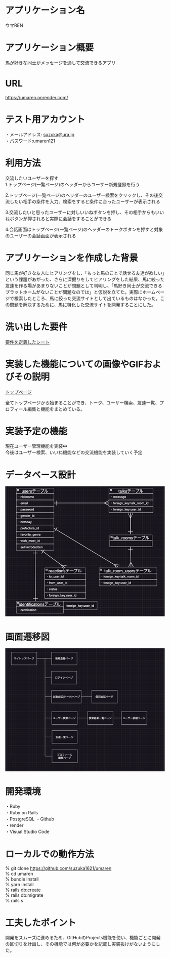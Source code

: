 # アプリケーション名
 ウマREN  


# アプリケーション概要
 馬が好きな同士がメッセージを通して交流できるアプリ  


# URL
 https://umaren.onrender.com/  


# テスト用アカウント
 ・メールアドレス: suzuka@ura.jp  
 ・パスワード:umaren121  


# 利用方法
 交流したいユーザーを探す  
 1.トップページ(一覧ページ)のヘッダーからユーザー新規登録を行う  

 2.トップページ(一覧ページ)のヘッダーのユーザー検索をクリックし、その後交流したい相手の条件を入力、検索をすると条件に合ったユーザーが表示される  

 3.交流したいと思ったユーザーに対しいいねボタンを押し、その相手からもいいねボタンが押されると実際に会話をすることができる  

 4.会話画面はトップページ(一覧ページ)のヘッダーのトークボタンを押すと対象のユーザーの会話画面が表示される  


# アプリケーションを作成した背景
 同じ馬が好きな友人にヒアリングをし、「もっと馬のことで話せる友達が欲しい」という課題があがった、さらに深掘りをしてヒアリングをした結果、馬に絞った友達を作る場があまりないことが問題として判明し、「馬好き同士が交流できるプラットホームがないことが問題なのでは」と仮説を立てた。実際にホームページで検索したところ、馬に絞った交流サイトとして出ているものはなかった。この問題を解決するために、馬に特化した交流サイトを開発することにした。


# 洗い出した要件
 [要件を定義したシート](https://docs.google.com/spreadsheets/d/1L4lPZqUfL_vLcTrsLZ-L1PT7JLobcRvBaNrdXbjEseY/edit?usp=sharing)


# 実装した機能についての画像やGIFおよびその説明
 [トップページ](https://gyazo.com/69c018392b2a1354b1d3019e72a962b3)

 全てトップページから始まることができ、トーク、ユーザー検索、友達一覧、プロフィール編集と機能をまとめている。  


# 実装予定の機能
 現在ユーザー管理機能を実装中  
 今後はユーザー検索、いいね機能などの交流機能を実装していく予定  


# データベース設計
![ER図](app/assets/images/ウマREN_ER図.jpg)


# 画面遷移図
![画面遷移図](app/assets/images/ウマREN_画面遷移図.jpg)


# 開発環境
 ・Ruby  
 ・Ruby on Rails  
 ・PostgreSQL
 ・Github  
 ・render  
 ・Visual Studio Code  


# ローカルでの動作方法
 % git clone https://github.com/suzuka1621/umaren  
 % cd umaren  
 % bundle install  
 % yarn install  
 % rails db:create  
 % rails db:migrate  
 % rails s  


# 工夫したポイント
 開発をスムーズに進めるため、GitHubのProjects機能を使い、機能ごとに開発の区切りを計画し、その機能では何が必要かを記載し実装抜けがないようにした。
